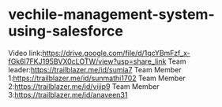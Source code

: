 # vechile-management-system-using-salesforce
Video link:https://drive.google.com/file/d/1qcYBmFzf_x-fGk6l7FKJ195BVX0cLOTW/view?usp=share_link
Team leader:https://trailblazer.me/id/sumia7
Team Member 1:https://trailblazer.me/id/sunmathi1702
Team Member 2:https://trailblazer.me/id/vijip9
Team Member 3:https://trailblazer.me/id/anaveen31
